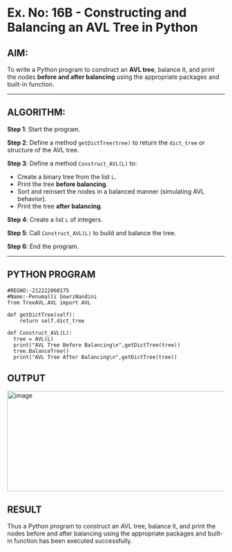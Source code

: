 # Ex. No: 16B - Constructing and Balancing an AVL Tree in Python

## AIM:
To write a Python program to construct an **AVL tree**, balance it, and print the nodes **before and after balancing** using the appropriate packages and built-in function.

---

## ALGORITHM:

**Step 1**: Start the program.

**Step 2**: Define a method `getDictTree(tree)` to return the `dict_tree` or structure of the AVL tree.

**Step 3**: Define a method `Construct_AVL(L)` to:
- Create a binary tree from the list `L`.
- Print the tree **before balancing**.
- Sort and reinsert the nodes in a balanced manner (simulating AVL behavior).
- Print the tree **after balancing**.

**Step 4**: Create a list `L` of integers.

**Step 5**: Call `Construct_AVL(L)` to build and balance the tree.

**Step 6**: End the program.

---

## PYTHON PROGRAM
```
#REGNO:-212222060175
#Name:-Penumalli GowriNandini
from TreeAVL.AVL import AVL

def getDictTree(self):
    return self.dict_tree

def Construct_AVL(L):
  tree = AVL(L)
  print("AVL Tree Before Balancing\n",getDictTree(tree))
  tree.BalanceTree()
  print("AVL Tree After Balancing\n",getDictTree(tree))

```

## OUTPUT
<img width="1398" height="232" alt="image" src="https://github.com/user-attachments/assets/90dd8d05-f722-4974-aea1-bc7b01a49458" />


## RESULT
Thus a Python program to construct an AVL tree, balance it, and print the nodes before and after balancing using the appropriate packages and built-in function has been executed successfully.
